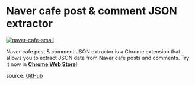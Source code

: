 # Naver cafe post & comment JSON extractor

[![naver-cafe-small](https://lh3.googleusercontent.com/PBZSId3BbPrFSz2D2IsVF2a1vuigq-3Cuw0LODHzQ641U41Or7fu355eBIdeq-RcPCbAuV890qzKMiuwXbvKxX6s=s120)](https://chromewebstore.google.com/detail/%EB%84%A4%EC%9D%B4%EB%B2%84-%EC%B9%B4%ED%8E%98-%EB%8C%93%EA%B8%80-%EC%B6%94%EC%B6%9C%EA%B8%B0/hkehmkenhldahnonfaecaflemnpdihjg)

Naver cafe post & comment JSON extractor is a Chrome extension that allows you to extract JSON data from Naver cafe posts and comments. Try it now in [**Chrome Web Store**](https://chromewebstore.google.com/detail/%EB%84%A4%EC%9D%B4%EB%B2%84-%EC%B9%B4%ED%8E%98-%EB%8C%93%EA%B8%80-%EC%B6%94%EC%B6%9C%EA%B8%B0/hkehmkenhldahnonfaecaflemnpdihjg)!

source: [GitHub](https://github.com/YangSeungWon/naver-cafe-comments-extract)
